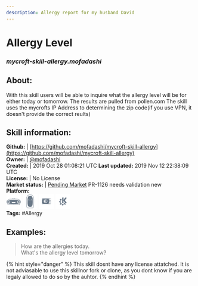 ```yaml
---
description: Allergy report for my husband David
---
```


# Allergy Level  
### _mycroft-skill-allergy.mofadashi_  
## About:  
With this skill users will be able to inquire what the allergy level will be for either today or tomorrow.
The results are pulled from pollen.com
The skill uses the mycrofts IP Address to determining the zip code(if you use VPN, it doesn't provide the correct reults)

## Skill information:  
**Github:** | [https://github.com/mofadashi/mycroft-skill-allergy](https://github.com/mofadashi/mycroft-skill-allergy)  
**Owner:** | [@mofadashi](https://github.com/mofadashi)  
**Created:** | 2019 Oct 28 01:08:21 UTC  **Last updated:** 2019 Nov 12 22:38:09 UTC  
**License:** | No License  
**Market status:** | [Pending Market](https://market.mycroft.ai/skill/) PR-1126 needs validation new  
**Platform:**  
 ![Mark I](../.gitbook/assets/mark-1-icon.png)  ![Mark II](../.gitbook/assets/mark-2-icon.png)  ![Picroft](../.gitbook/assets/picroft-icon.png)  ![plasmoid](../.gitbook/assets/kde.png)   
**Tags:** \#Allergy   
## Examples:  
> How are the allergies today.  
> What's the allergy level tomorrow?  
  
{% hint style="danger" %}
This skill dosnt have any license attatched. It is not adviasable to use this skillnor fork or clone, as you dont know if you are legaly allowed to do so by the auhtor.
{% endhint %}

